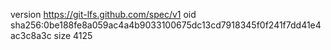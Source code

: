 version https://git-lfs.github.com/spec/v1
oid sha256:0be188fe8a059ac4a4b9033100675dc13cd7918345f0f241f7dd41e4ac3c8a3c
size 4125
